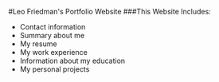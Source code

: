 #Leo Friedman's Portfolio Website
###This Website Includes:
- Contact information
- Summary about me
- My resume
- My work experience
- Information about my education
- My personal projects